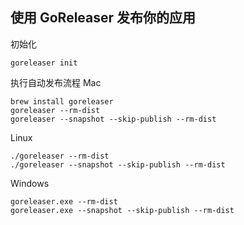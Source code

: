 ## 使用 GoReleaser 发布你的应用
初始化
```
goreleaser init
```

执行自动发布流程
Mac
```
brew install goreleaser
goreleaser --rm-dist
goreleaser --snapshot --skip-publish --rm-dist
```
Linux
```
./goreleaser --rm-dist
./goreleaser --snapshot --skip-publish --rm-dist
```
Windows
```
goreleaser.exe --rm-dist
goreleaser.exe --snapshot --skip-publish --rm-dist
```